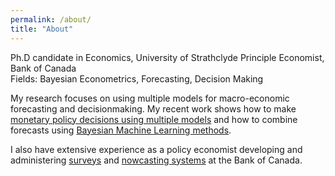```yaml
---
permalink: /about/
title: "About"
---
```


Ph.D candidate in Economics, University of Strathclyde Principle Economist, Bank of Canada  
Fields: Bayesian Econometrics, Forecasting, Decision Making

My research focuses on using multiple models for macro-economic forecasting and decisionmaking. My recent work shows how to make [monetary policy decisions using multiple models](https://arxiv.org/abs/2406.03321) and how to combine forecasts using [Bayesian Machine Learning methods](https://arxiv.org/abs/2311.12671).

I also have extensive experience as a policy economist developing and administering [surveys](https://www.bankofcanada.ca/2022/06/staff-discussion-paper-2022-14/) and [nowcasting systems](https://www.bankofcanada.ca/2022/05/staff-discussion-paper-2022-12/) at the Bank of Canada. 
